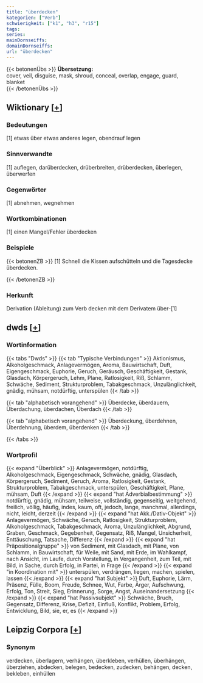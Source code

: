 ```yaml
---
title: "überdecken"
kategorien: ["Verb"]
schwierigkeit: ["k1", "h3", "r15"]
tags:
series:
mainDornseiffs:
domainDornseiffs:
url: "überdecken"
---
```


{{< betonenÜbs >}}
**Übersetzung:**  
cover, veil, disguise, mask, shroud, conceal, overlap, engage, guard, blanket  
{{< /betonenÜbs >}}

## Wiktionary [[+](https://de.wiktionary.org/wiki/überdecken)]

### Bedeutungen
[1] etwas über etwas anderes legen, obendrauf legen  

### Sinnverwandte
[1] auflegen, darüberdecken, drüberbreiten, drüberdecken, überlegen, überwerfen  

### Gegenwörter
[1] abnehmen, wegnehmen  

### Wortkombinationen
[1] einen Mangel/Fehler überdecken  

### Beispiele
{{< betonenZB >}}
[1] Schnell die Kissen aufschütteln und die Tagesdecke überdecken.  

{{< /betonenZB >}}
### Herkunft
Derivation (Ableitung) zum Verb decken mit dem Derivatem über-[1]  



## dwds [[+](https://www.dwds.de/wb/überdecken)]

### Wortinformation
{{< tabs "Dwds" >}}
{{< tab "Typische Verbindungen" >}}
Aktionismus, Alkoholgeschmack, Anlagevermögen, Aroma, Bauwirtschaft, Duft, Eigengeschmack, Euphorie, Geruch, Geräusch, Geschäftigkeit, Gestank, Glasdach, Körpergeruch, Lehm, Plane, Ratlosigkeit, Riß, Schlamm, Schwäche, Sediment, Strukturproblem, Tabakgeschmack, Unzulänglichkeit, gnädig, mühsam, notdürftig, unterspülen
{{< /tab >}}

{{< tab "alphabetisch vorangehend" >}}
Überdecke, überdauern, Überdachung, überdachen, Überdach
{{< /tab >}}

{{< tab "alphabetisch vorangehend" >}}
Überdeckung, überdehnen, Überdehnung, überdem, überdenken
{{< /tab >}}

{{< /tabs >}}

### Wortprofil
{{< expand "Überblick" >}} Anlagevermögen, notdürftig, Alkoholgeschmack, Eigengeschmack, Schwäche, gnädig, Glasdach, Körpergeruch, Sediment, Geruch, Aroma, Ratlosigkeit, Gestank, Strukturproblem, Tabakgeschmack, unterspülen, Geschäftigkeit, Plane, mühsam, Duft {{< /expand >}}
{{< expand "hat Adverbialbestimmung" >}} notdürftig, gnädig, mühsam, teilweise, vollständig, gegenseitig, weitgehend, freilich, völlig, häufig, indes, kaum, oft, jedoch, lange, manchmal, allerdings, nicht, leicht, derzeit {{< /expand >}}
{{< expand "hat Akk./Dativ-Objekt" >}} Anlagevermögen, Schwäche, Geruch, Ratlosigkeit, Strukturproblem, Alkoholgeschmack, Tabakgeschmack, Aroma, Unzulänglichkeit, Abgrund, Graben, Geschmack, Gegebenheit, Gegensatz, Riß, Mangel, Unsicherheit, Enttäuschung, Tatsache, Differenz {{< /expand >}}
{{< expand "hat Präpositionalgruppe" >}} von Sediment, mit Glasdach, mit Plane, von Schlamm, in Bauwirtschaft, für Weile, mit Sand, mit Erde, im Wahlkampf, nach Ansicht, im Laufe, durch Vorstellung, in Vergangenheit, zum Teil, mit Bild, in Sache, durch Erfolg, in Partei, in Frage {{< /expand >}}
{{< expand "in Koordination mit" >}} unterspülen, verdrängen, liegen, machen, spielen, lassen {{< /expand >}}
{{< expand "hat Subjekt" >}} Duft, Euphorie, Lärm, Präsenz, Fülle, Boom, Freude, Schnee, Wut, Farbe, Ärger, Aufschwung, Erfolg, Ton, Streit, Sieg, Erinnerung, Sorge, Angst, Auseinandersetzung {{< /expand >}}
{{< expand "hat Passivsubjekt" >}} Schwäche, Bruch, Gegensatz, Differenz, Krise, Defizit, Einfluß, Konflikt, Problem, Erfolg, Entwicklung, Bild, sie, er, es {{< /expand >}}

## Leipzig Corpora [[+](https://corpora.uni-leipzig.de/en/res?word=überdecken&corpusId=deu_newscrawl-public_2018)]


### Synonym
verdecken, überlagern, verhängen, überkleben, verhüllen, überhängen, überziehen, abdecken, belegen, bedecken, zudecken, behängen, decken, bekleben, einhüllen

